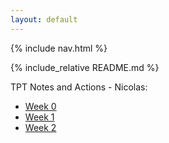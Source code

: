 ```yaml
---
layout: default
---
```

{% include nav.html %}

{% include_relative README.md %}

TPT Notes and Actions - Nicolas: 

- [Week 0](TPT/week0.md)
- [Week 1](TPT/week1.md)
- [Week 2](TPT/week2.md)
